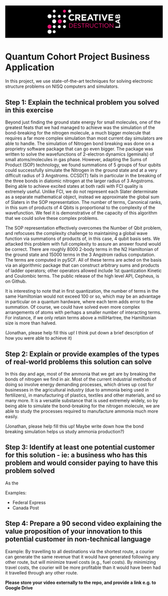 ![CDL 2022 Cohort Project](../CDL_logo.jpg)
# Quantum Cohort Project Business Application

In this project, we use state-of-the-art techniques for solving electronic structure problems on NISQ computers and simulators.

## Step 1: Explain the technical problem you solved in this exercise

Beyond just finding the ground state energy for small molecules, one of the greatest feats that we had managed to achieve was the simulation of the bond-breaking for the nitrogen molecule, a much bigger molecule that requires a far more complex simulation than most current day simulators are able to handle. The simulation of Nitrogen bond breaking was done on a proprietry software package that can go even bigger.  The package was written to solve the wavefunctions of 2-electron dynamics (geminals) of small atoms/molecules in gas phase.  However, adapting the Sums of Product (SOP) technology, we found summations of 5 groups of four qubits could successfully simulate the Nitrogen in the ground state and at a very difficult radius of 3 Angstroms.  CCSD(T) fails in particular in the breaking of the three bonds in diatomic nitrogen at the larger radius of 3 Angstroms.  Being able to achieve excited states at both radii with FCI quality is extremely useful.  Unlike FCI, we do not represent each Slater determinate as a separate mathematical object, instead we approximate the global sum of Slaters in the SOP representation.  The number of terms, Canonical ranks, in this sum of products of 4 Qbits is proportional to the complexity of the wavefunction. We feel it is demonstrative of the capacity of this algorithm that we could solve these complex problems.

The SOP representation effectively overcomes the Number of Qbit problem, and refocuses the complexity challenge to maintaining a global wave function via summations of products of, in this case, 4 qubit basis sets. We attacked this problem with full complexity to assure an answer found would be correct.  There are roughly 8000 2-body terms in the N2 Hamiltonian of the ground state and 15000 terms in the 3 Angstrom radius computation.  The terms are computed in pySCF.  All of these terms are acted on the basis via an algorithmic package that can construct arbitrary sums and products of ladder operators; other operators allowed include 1st quantization Kinetic and Coulombic terms.  The public release of the high level API, Cepheus, is on Github.   


It is interesting to note that in first quantization, the number of terms in the same Hamiltonian would not exceed 100 or so, which may be an advantage in particular on a quantum hardware, where each term adds error to the summation.  Of course, we could have solved even more complex arrangements of atoms with perhaps a smaller number of interacting terms.  For instance, if we only retain terms above a milliHartree, the Hamiltonian size is more than halved. 



(Jonathan, please help fill this up! I think put down a brief description of how you were able to achieve it)

## Step 2: Explain or provide examples of the types of real-world problems this solution can solve

In this day and age, most of the ammonia that we get are by breaking the bonds of nitrogen we find in air. Most of the current industrial methods of doing so involve energy demanding processes, which drives up cost for businesses in the agricultural industry (due to ammonia being used in fertilizers), in manufacturing of plastics, textiles and other materials, and so many more. It is a versatile substance that is used extremely widely, so by being able to simulate the bond-breaking for the nitrogen molecule, we are able to study the processes required to manufacture ammonia much more easily.


(Jonathan, please help fill this up! Maybe write down how the bond breaking simulation helps us study ammonia production?)

## Step 3: Identify at least one potential customer for this solution - ie: a business who has this problem and would consider paying to have this problem solved

As the

Examples: 
- Federal Express
- Canada Post

## Step 4: Prepare a 90 second video explaining the value proposition of your innovation to this potential customer in non-technical language

Example: By travelling to all destinations via the shortest route, a courier can generate the same revenue that it would have generated following any other route, but will minimize travel costs (e.g., fuel costs). By minimizing travel costs, the courier will be more profitable than it would have been had it travelled through any other route.

**Please store your video externally to the repo, and provide a link e.g. to Google Drive**
